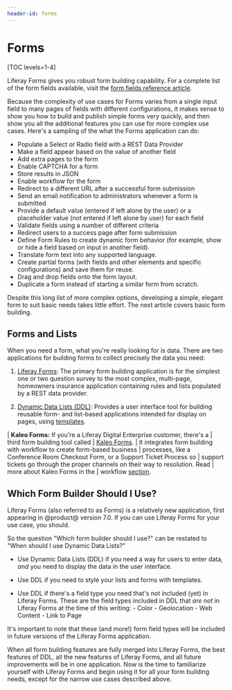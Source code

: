 ```yaml
---
header-id: forms
---
```


# Forms

[TOC levels=1-4]

Liferay Forms gives you robust form building capability. For a complete list of
the form fields available, visit the [form fields reference
article](/docs/7-2/user/-/knowledge_base/u/form-field-types). 

Because the complexity of use cases for Forms varies from a single input field
to many pages of fields with different configurations, it makes sense to show
you how to build and publish simple forms very quickly, and then show you all
the additional features you can use for more complex use cases. Here's
a sampling of the what the Forms application can do:

- Populate a Select or Radio field with a REST Data Provider
- Make a field appear based on the value of another field
- Add extra pages to the form
- Enable CAPTCHA for a form
- Store results in JSON
- Enable workflow for the form
- Redirect to a different URL after a successful form submission
- Send an email notification to administrators whenever a form is submitted
- Provide a default value (entered if left alone by the user) or a placeholder
  value (not entered if left alone by user) for each field
- Validate fields using a number of different criteria
- Redirect users to a success page after form submission
- Define Form Rules to create dynamic form behavior (for example, show or hide a
  field based on input in another field).
- Translate form text into any supported language.
- Create partial forms (with fields and other elements and specific
  configurations) and save them for reuse.
- Drag and drop fields onto the form layout.
- Duplicate a form instead of starting a similar form from scratch.

Despite this long list of more complex options, developing a simple, elegant
form to suit basic needs takes little effort. The next article covers basic form
building.

## Forms and Lists

When you need a form, what you're really looking for is data. There are two
applications for building forms to collect precisely the data you need:

1.  [Liferay Forms](/docs/7-2/user/-/knowledge_base/u/forms):
    The primary form building application is for the simplest one or two
    question survey to the most complex, multi-page, homeowners insurance
    application containing rules and lists populated by a REST data provider.

2.  [Dynamic Data Lists (DDL)](/docs/7-2/user/-/knowledge_base/u/dynamic-data-lists):
    Provides a user interface tool for building reusable form- and list-based
    applications intended for display on pages, using
    [templates](/docs/7-2/user/-/knowledge_base/u/using-templates-to-display-forms-and-lists).

| **Kaleo Forms:** If you're a Liferay Digital Enterprise customer, there's a
| third form building tool called
| [Kaleo Forms](https://help.liferay.com/hc/en-us/articles/360028821952-Kaleo-Forms).
| It integrates form building with workflow to create form-based business
| processes, like a Conference Room Checkout Form, or a Support Ticket Process so
| support tickets go through the proper channels on their way to resolution. Read
| more about Kaleo Forms in the
| workflow [section](https://help.liferay.com/hc/en-us/articles/360028821952-Kaleo-Forms).

## Which Form Builder Should I Use?

Liferay Forms (also referred to as Forms) is a relatively new application, first
appearing in @product@ version 7.0. If you can use Liferay Forms for your use
case, you should.

So the question "Which form builder should I use?" can be restated to "When
should I use Dynamic Data Lists?"

- Use Dynamic Data Lists (DDL) if you need a way for users to enter data, *and*
  you need to display the data in the user interface.

- Use DDL if you need to style your lists and forms with templates.

- Use DDL if there's a field type you need that's not included (yet) in Liferay
  Forms. These are the field types included in DDL that *are not* in Liferay
  Forms at the time of this writing:
        - Color
        - Geolocation
        - Web Content
        - Link to Page

It's important to note that these (and more!) form field types will be
included in future versions of the Liferay Forms application.

When all form building features are fully merged into Liferay Forms, the best
features of DDL, all the new features of Liferay Forms, and all future
improvements will be in one application. Now is the time to familiarize yourself
with Liferay Forms and begin using it for all your form building needs, except
for the narrow use cases described above.
